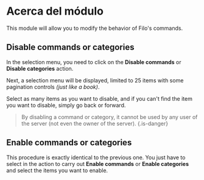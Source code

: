 # Acerca del módulo

This module will allow you to modify the behavior of Filo's commands.

## Disable commands or categories

In the selection menu, you need to click on the **Disable commands** or **Disable categories** action.

Next, a selection menu will be displayed, limited to 25 items with some pagination controls *(just like a book)*.

Select as many items as you want to disable, and if you can't find the item you want to disable, simply go back or forward.

> By disabling a command or category, it cannot be used by any user of the server (not even the owner of the server).
  {.is-danger}

## Enable commands or categories

This procedure is exactly identical to the previous one. You just have to select in the action to carry out **Enable commands** or **Enable categories** and select the items you want to enable.